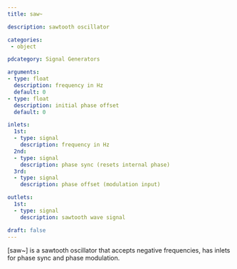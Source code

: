 ```yaml
---
title: saw~

description: sawtooth oscillator

categories:
 - object

pdcategory: Signal Generators

arguments:
- type: float
  description: frequency in Hz
  default: 0
- type: float
  description: initial phase offset
  default: 0

inlets:
  1st:
  - type: signal
    description: frequency in Hz
  2nd:
  - type: signal
    description: phase sync (resets internal phase)
  3rd:
  - type: signal
    description: phase offset (modulation input)

outlets:
  1st:
  - type: signal
    description: sawtooth wave signal

draft: false
---
```


[saw~] is a sawtooth oscillator that accepts negative frequencies, has inlets for phase sync and phase modulation.